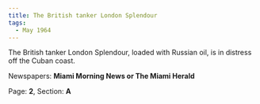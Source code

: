```yaml
---  
title: The British tanker London Splendour  
tags:  
  - May 1964  
---  
```

  
The British tanker London Splendour, loaded with Russian oil, is in distress off the Cuban coast.  
  
Newspapers: **Miami Morning News or The Miami Herald**  
  
Page: **2**, Section: **A** 
